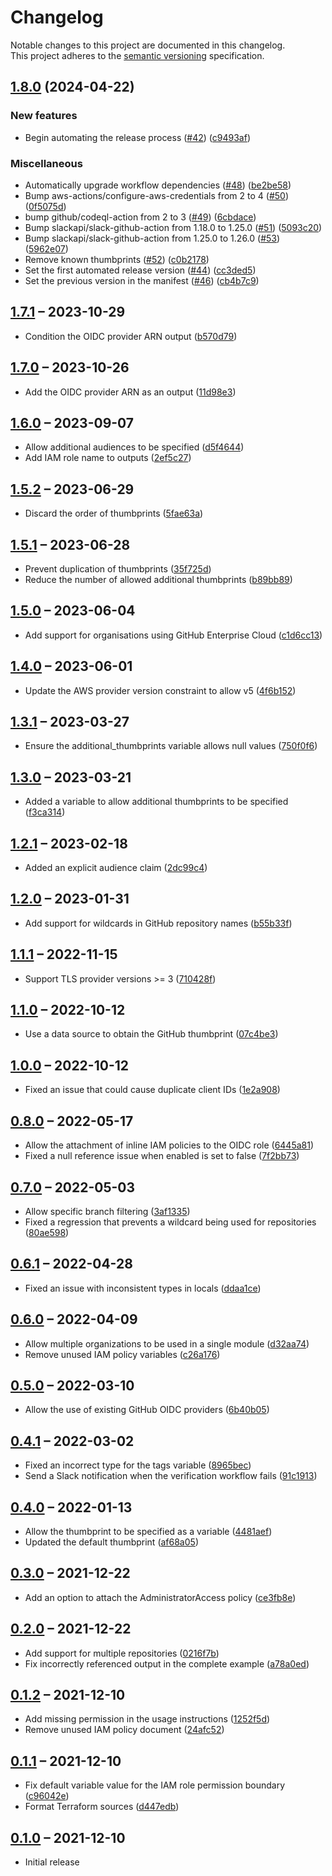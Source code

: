 # Changelog

Notable changes to this project are documented in this changelog.  
This project adheres to the [semantic versioning] specification.

## [1.8.0](https://github.com/unfunco/terraform-aws-oidc-github/compare/v1.7.1...v1.8.0) (2024-04-22)


### New features

* Begin automating the release process ([#42](https://github.com/unfunco/terraform-aws-oidc-github/issues/42)) ([c9493af](https://github.com/unfunco/terraform-aws-oidc-github/commit/c9493aff293beb6797da347ca282bd3f0d9913c3))


### Miscellaneous

* Automatically upgrade workflow dependencies ([#48](https://github.com/unfunco/terraform-aws-oidc-github/issues/48)) ([be2be58](https://github.com/unfunco/terraform-aws-oidc-github/commit/be2be58ee1099200738ef947082607056a16ee73))
* Bump aws-actions/configure-aws-credentials from 2 to 4 ([#50](https://github.com/unfunco/terraform-aws-oidc-github/issues/50)) ([0f5075d](https://github.com/unfunco/terraform-aws-oidc-github/commit/0f5075dd79665395e8cc0f82432c8f0e03f9d34d))
* bump github/codeql-action from 2 to 3 ([#49](https://github.com/unfunco/terraform-aws-oidc-github/issues/49)) ([6cbdace](https://github.com/unfunco/terraform-aws-oidc-github/commit/6cbdaceb66b5ebc06ae3ba2660c58f78748f6301))
* Bump slackapi/slack-github-action from 1.18.0 to 1.25.0 ([#51](https://github.com/unfunco/terraform-aws-oidc-github/issues/51)) ([5093c20](https://github.com/unfunco/terraform-aws-oidc-github/commit/5093c2023bf0b148f2c4b769b43f6f3dae3d55ff))
* Bump slackapi/slack-github-action from 1.25.0 to 1.26.0 ([#53](https://github.com/unfunco/terraform-aws-oidc-github/issues/53)) ([5962e07](https://github.com/unfunco/terraform-aws-oidc-github/commit/5962e07265407e8c70c95dd20a917ff1b12aa712))
* Remove known thumbprints ([#52](https://github.com/unfunco/terraform-aws-oidc-github/issues/52)) ([c0b2178](https://github.com/unfunco/terraform-aws-oidc-github/commit/c0b2178bc74e49dcc9c2330651f0e866f25b762c))
* Set the first automated release version ([#44](https://github.com/unfunco/terraform-aws-oidc-github/issues/44)) ([cc3ded5](https://github.com/unfunco/terraform-aws-oidc-github/commit/cc3ded5d0b5bb0cd615ac8202b3d99bbc50735d2))
* Set the previous version in the manifest ([#46](https://github.com/unfunco/terraform-aws-oidc-github/issues/46)) ([cb4b7c9](https://github.com/unfunco/terraform-aws-oidc-github/commit/cb4b7c9ab3bd00ab35541e23417e145c62082802))

## [1.7.1] – 2023-10-29

- Condition the OIDC provider ARN output ([b570d79](https://github.com/unfunco/terraform-aws-oidc-github/commit/b570d7995efa9b542d5cdbe9ae30dea29f23cfcc))

## [1.7.0] – 2023-10-26

- Add the OIDC provider ARN as an output ([11d98e3](https://github.com/unfunco/terraform-aws-oidc-github/commit/11d98e3dea7ca8e41be157d21fe4769c31fe7570))

## [1.6.0] – 2023-09-07

- Allow additional audiences to be specified ([d5f4644](https://github.com/unfunco/terraform-aws-oidc-github/commit/d5f46444ed4018b88d0204df037ac3b4dbca7a03))
- Add IAM role name to outputs ([2ef5c27](https://github.com/unfunco/terraform-aws-oidc-github/commit/2ef5c27980657505c0e00d8665e57fa5c885785b))

## [1.5.2] – 2023-06-29

- Discard the order of thumbprints ([5fae63a](https://github.com/unfunco/terraform-aws-oidc-github/commit/5fae63a23c87a59839453df6b04956babd32734e))

## [1.5.1] – 2023-06-28

- Prevent duplication of thumbprints ([35f725d](https://github.com/unfunco/terraform-aws-oidc-github/commit/35f725d4448b6838afd5b9e95ca793f7d4988665))
- Reduce the number of allowed additional thumbprints ([b89bb89](https://github.com/unfunco/terraform-aws-oidc-github/commit/b89bb89c36746f5dead86b82490ace173adda354))

## [1.5.0] – 2023-06-04

- Add support for organisations using GitHub Enterprise Cloud ([c1d6cc13](https://github.com/unfunco/terraform-aws-oidc-github/commit/c1d6cc13cfd7668784dec11e96f23061b346eae0))

## [1.4.0] – 2023-06-01

- Update the AWS provider version constraint to allow v5 ([4f6b152](https://github.com/unfunco/terraform-aws-oidc-github/commit/4f6b152447a4caff21204d3e00417ca96b8de154))

## [1.3.1] – 2023-03-27

- Ensure the additional_thumbprints variable allows null values ([750f0f6](https://github.com/unfunco/terraform-aws-oidc-github/commit/750f0f6b0296057ff9910cebd2ac2f577b0cdb90))

## [1.3.0] – 2023-03-21

- Added a variable to allow additional thumbprints to be specified ([f3ca314](https://github.com/unfunco/terraform-aws-oidc-github/commit/f3ca3143052eecf59fc08be8dbb288855764414f))

## [1.2.1] – 2023-02-18

- Added an explicit audience claim ([2dc99c4](https://github.com/unfunco/terraform-aws-oidc-github/commit/2dc99c4d7dcf925768948e00555695f229fed150))

## [1.2.0] – 2023-01-31

- Add support for wildcards in GitHub repository names ([b55b33f](https://github.com/unfunco/terraform-aws-oidc-github/commit/b55b33f12c2bd4255d0c2ae6a8a7f4cfa2fdaca9))

## [1.1.1] – 2022-11-15

- Support TLS provider versions >= 3 ([710428f](https://github.com/unfunco/terraform-aws-oidc-github/commit/710428f4b6ef4e7a5b505f46a053a62c15d3e01c))

## [1.1.0] – 2022-10-12

- Use a data source to obtain the GitHub thumbprint ([07c4be3](https://github.com/unfunco/terraform-aws-oidc-github/commit/07c4be3c5569461f00209346dca61d5901ea789f))

## [1.0.0] – 2022-10-12

- Fixed an issue that could cause duplicate client IDs ([1e2a908](https://github.com/unfunco/terraform-aws-oidc-github/commit/1e2a9080933a96aaff681082e0878a38cfe787e2))

## [0.8.0] – 2022-05-17

- Allow the attachment of inline IAM policies to the OIDC role ([6445a81](https://github.com/unfunco/terraform-aws-oidc-github/commit/6445a81934184714cffa032370239a3e1be07380))
- Fixed a null reference issue when enabled is set to false ([7f2bb73](https://github.com/unfunco/terraform-aws-oidc-github/commit/7f2bb7351dbd62d34e4fa441d1949c16684d3c58))

## [0.7.0] – 2022-05-03

- Allow specific branch filtering ([3af1335](https://github.com/unfunco/terraform-aws-oidc-github/commit/3af133545de56f85a40dc76aacbd79f2b9fc8b26))
- Fixed a regression that prevents a wildcard being used for repositories ([80ae598](https://github.com/unfunco/terraform-aws-oidc-github/commit/80ae5981070a173d00c885b7444de23d94e56bef))

## [0.6.1] – 2022-04-28

- Fixed an issue with inconsistent types in locals ([ddaa1ce](https://github.com/unfunco/terraform-aws-oidc-github/commit/ddaa1cee0ede5475c3ba30238875de7e7eddef4c))

## [0.6.0] – 2022-04-09

- Allow multiple organizations to be used in a single module ([d32aa74](https://github.com/unfunco/terraform-aws-oidc-github/commit/d32aa74a2783db98196c7d6b2670dcf3bf6ae2fe))
- Remove unused IAM policy variables ([c26a176](https://github.com/unfunco/terraform-aws-oidc-github/commit/c26a17633c7823b5bdf0f208bea1dd2f48370880))

## [0.5.0] – 2022-03-10

- Allow the use of existing GitHub OIDC providers ([6b40b05](https://github.com/unfunco/terraform-aws-oidc-github/commit/6b40b05b203b9ed7f1d119f4613937446b8c3bcb))

## [0.4.1] – 2022-03-02

- Fixed an incorrect type for the tags variable ([8965bec](https://github.com/unfunco/terraform-aws-oidc-github/commit/8965becb055ca8f117b5d02bfc864133a35444e2))
- Send a Slack notification when the verification workflow fails ([91c1913](https://github.com/unfunco/terraform-aws-oidc-github/commit/91c1913a7e8eed9f9ef892e8d2973ada027e091f))

## [0.4.0] – 2022-01-13

- Allow the thumbprint to be specified as a variable ([4481aef](https://github.com/unfunco/terraform-aws-oidc-github/commit/4481aef9ccb2f4525f84b62f1e4eda4b6d49876f))
- Updated the default thumbprint ([af68a05](https://github.com/unfunco/terraform-aws-oidc-github/commit/af68a05de5b12d39d8f1120085ca4596bbcefa97))

## [0.3.0] – 2021-12-22

- Add an option to attach the AdministratorAccess policy ([ce3fb8e](https://github.com/unfunco/terraform-aws-oidc-github/commit/ce3fb8ee309833d3c2095d5557355fbff9416888))

## [0.2.0] – 2021-12-22

- Add support for multiple repositories ([0216f7b](https://github.com/unfunco/terraform-aws-oidc-github/commit/0216f7b5ffe409943efc9afd22e59278e5105ec9))
- Fix incorrectly referenced output in the complete example ([a78a0ed](https://github.com/unfunco/terraform-aws-oidc-github/commit/a78a0ed898f6429ac20c9fac4c7c85b3ca2d9310))

## [0.1.2] – 2021-12-10

- Add missing permission in the usage instructions ([1252f5d](https://github.com/unfunco/terraform-aws-oidc-github/commit/1252f5d0c4532e91a0f99c725c23202b1b278969))
- Remove unused IAM policy document ([24afc52](https://github.com/unfunco/terraform-aws-oidc-github/commit/24afc5258424f9e525624b3327c26d7db792b406))

## [0.1.1] – 2021-12-10

- Fix default variable value for the IAM role permission boundary ([c96042e](https://github.com/unfunco/terraform-aws-oidc-github/commit/c96042ed07daa1537b11ad89ba2d0b74b6ac887e))
- Format Terraform sources ([d447edb](https://github.com/unfunco/terraform-aws-oidc-github/commit/d447edbab405dba2db1cdb0b1ae375aa7317ff09))

## [0.1.0] – 2021-12-10

- Initial release

[0.1.0]: https://github.com/unfunco/terraform-aws-oidc-github/releases/tag/v0.1.0
[0.1.1]: https://github.com/unfunco/terraform-aws-oidc-github/compare/v0.1.0...v0.1.1
[0.1.2]: https://github.com/unfunco/terraform-aws-oidc-github/compare/v0.1.1...v0.1.2
[0.2.0]: https://github.com/unfunco/terraform-aws-oidc-github/compare/v0.1.2...v0.2.0
[0.3.0]: https://github.com/unfunco/terraform-aws-oidc-github/compare/v0.2.0...v0.3.0
[0.4.0]: https://github.com/unfunco/terraform-aws-oidc-github/compare/v0.3.0...v0.4.0
[0.4.1]: https://github.com/unfunco/terraform-aws-oidc-github/compare/v0.4.0...v0.4.1
[0.5.0]: https://github.com/unfunco/terraform-aws-oidc-github/compare/v0.4.1...v0.5.0
[0.6.0]: https://github.com/unfunco/terraform-aws-oidc-github/compare/v0.5.0...v0.6.0
[0.6.1]: https://github.com/unfunco/terraform-aws-oidc-github/compare/v0.6.0...v0.6.1
[0.7.0]: https://github.com/unfunco/terraform-aws-oidc-github/compare/v0.6.1...v0.7.0
[0.8.0]: https://github.com/unfunco/terraform-aws-oidc-github/compare/v0.7.0...v0.8.0
[1.0.0]: https://github.com/unfunco/terraform-aws-oidc-github/compare/v0.8.0...v1.0.0
[1.1.0]: https://github.com/unfunco/terraform-aws-oidc-github/compare/v1.0.0...v1.1.0
[1.1.1]: https://github.com/unfunco/terraform-aws-oidc-github/compare/v1.1.0...v1.1.1
[1.2.0]: https://github.com/unfunco/terraform-aws-oidc-github/compare/v1.1.1...v1.2.0
[1.2.1]: https://github.com/unfunco/terraform-aws-oidc-github/compare/v1.2.0...v1.2.1
[1.3.0]: https://github.com/unfunco/terraform-aws-oidc-github/compare/v1.2.1...v1.3.0
[1.3.1]: https://github.com/unfunco/terraform-aws-oidc-github/compare/v1.3.0...v1.3.1
[1.4.0]: https://github.com/unfunco/terraform-aws-oidc-github/compare/v1.3.1...v1.4.0
[1.5.0]: https://github.com/unfunco/terraform-aws-oidc-github/compare/v1.4.0...v1.5.0
[1.5.1]: https://github.com/unfunco/terraform-aws-oidc-github/compare/v1.5.0...v1.5.1
[1.5.2]: https://github.com/unfunco/terraform-aws-oidc-github/compare/v1.5.1...v1.5.2
[1.6.0]: https://github.com/unfunco/terraform-aws-oidc-github/compare/v1.5.2...v1.6.0
[1.7.0]: https://github.com/unfunco/terraform-aws-oidc-github/compare/v1.6.0...v1.7.0
[1.7.1]: https://github.com/unfunco/terraform-aws-oidc-github/compare/v1.7.0...v1.7.1
[semantic versioning]: https://semver.org
